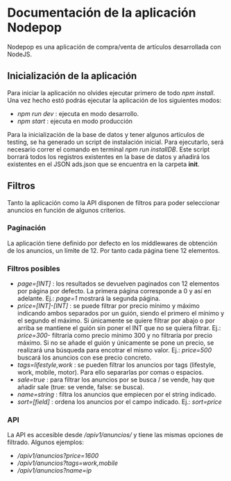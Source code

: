 # Documentación de la aplicación Nodepop

Nodepop es una aplicación de compra/venta de artículos desarrollada con NodeJS.

## Inicialización de la aplicación
Para iniciar la aplicación no olvides ejecutar primero de todo *npm install*. Una vez hecho estó podrás ejecutar la aplicación de los siguientes modos:
- *npm run dev* : ejecuta en modo desarrollo.
- *npm start* : ejecuta en modo producción

Para la inicialización de la base de datos y tener algunos artículos de testing, se ha generado un script de instalación inicial. Para ejecutarlo, será necesario correr el comando en terminal *npm run installDB*. Este script borrará todos los registros existentes en la base de datos y añadirá los existentes en el JSON ads.json que se encuentra en la carpeta **init**.

## Filtros ##
Tanto la aplicación como la API disponen de filtros para poder seleccionar anuncios en función de algunos criterios.

### Paginación ###
La aplicación tiene definido por defecto en los middlewares de obtención de los anuncios, un límite de 12. Por tanto cada página tiene 12 elementos.

### Filtros posibles ###
- *page=[INT]* : los resultados se devuelven paginados con 12 elementos por página por defecto. La primera página corresponde a 0 y así en adelante. Ej.: *page=1* mostrará la segunda página.
- *price=[INT]-[INT]* : se puede filtrar por precio mínimo y máximo indicando ambos separados por un guión, siendo el primero el mínimo y el segundo el máximo. Si únicamente se quiere filtrar por abajo o por arriba se mantiene el guión sin poner el INT que no se quiera filtrar. Ej.: *price=300-* filtraría como precio mínimo 300 y no filtraría por precio máximo. Si no se añade el guión y únicamente se pone un precio, se realizará una búsqueda para encotrar el mismo valor. Ej.: *price=500* buscará los anuncios con ese precio concreto.
- *tags=lifestyle,work* : se pueden filtrar los anuncios por tags (lifestyle, work, mobile, motor). Para ello separarlas por comas o espacios.
- *sale=true* : para filtrar los anuncios por se busca / se vende, hay que añadir sale (true: se vende, false: se busca).
- *name=string* : filtra los anuncios que empiecen por el string indicado.
- *sort=[field]* : ordena los anuncios por el campo indicado. Ej.: *sort=price*

### API ###
La API es accesible desde */apiv1/anuncios/* y tiene las mismas opciones de filtrado. Algunos ejemplos:
- */apiv1/anuncios?price=1600*
- */apiv1/anuncios?tags=work,mobile*
- */apiv1/anuncios?name=ip*